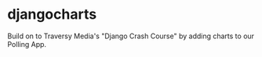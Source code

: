 # djangocharts
Build on to Traversy Media's "Django Crash Course" by adding charts to our Polling App.
